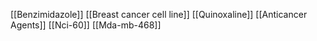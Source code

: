 [[Benzimidazole]]
[[Breast cancer cell line]]
[[Quinoxaline]]
[[Anticancer Agents]]
[[Nci-60]]
[[Mda-mb-468]]
